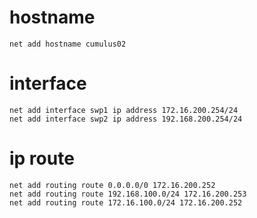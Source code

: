 # hostname
```
net add hostname cumulus02
```
# interface
```
net add interface swp1 ip address 172.16.200.254/24
net add interface swp2 ip address 192.168.200.254/24
```
# ip route
```
net add routing route 0.0.0.0/0 172.16.200.252
net add routing route 192.168.100.0/24 172.16.200.253
net add routing route 172.16.100.0/24 172.16.200.252
```